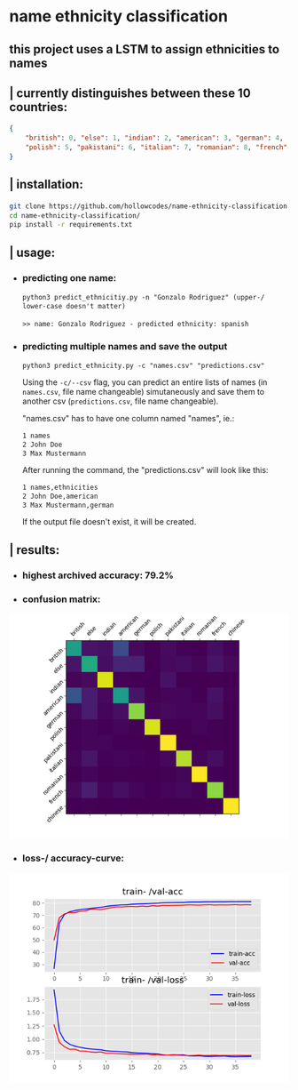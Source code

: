 # name ethnicity classification

## this project uses a LSTM to assign ethnicities to names

## | currently distinguishes between these 10 countries:
```json
{
    "british": 0, "else": 1, "indian": 2, "american": 3, "german": 4, 
    "polish": 5, "pakistani": 6, "italian": 7, "romanian": 8, "french": 9, "chinese": 10
}
```

## | installation:
```bash
git clone https://github.com/hollowcodes/name-ethnicity-classification.git
cd name-ethnicity-classification/
pip install -r requirements.txt
```

## | usage:
 - ### predicting one name:
    ```
    python3 predict_ethnicitiy.py -n "Gonzalo Rodriguez" (upper-/ lower-case doesn't matter)

    >> name: Gonzalo Rodriguez - predicted ethnicity: spanish
    ```

 - ### predicting multiple names and save the output
    ```
    python3 predict_ethnicity.py -c "names.csv" "predictions.csv"
    ```

    Using the ```-c/--csv``` flag, you can predict an entire lists of names (in ```names.csv```, file name changeable) simutaneously and save them to another csv (```predictions.csv```, file name changeable).

    "names.csv" has to have one column named "names", ie.:
    ```csv
    1 names
    2 John Doe
    3 Max Mustermann
    ```

    After running the command, the "predictions.csv" will look like this:
    ```csv
    1 names,ethnicities
    2 John Doe,american
    3 Max Mustermann,german
    ```

    If the output file doesn't exist, it will be created.



## | results:

 - ### highest archived accuracy: 79.2%
 - ### confusion matrix:
<p align="center"> 
<img src="readme_images/confusion_matrix.png">
</p>

 - ### loss-/ accuracy-curve:
<p align="center"> 
<img src="readme_images/history.png">
</p>

 